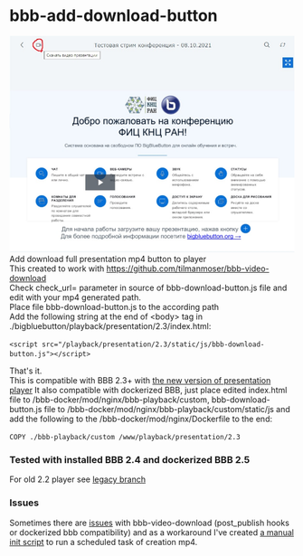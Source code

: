 # bbb-add-download-button
![Screenshot](https://github.com/drlight17/bbb-add-download-button/raw/main/screenshot.JPG)<br>
Add download full presentation mp4 button to player<br>
This created to work with https://github.com/tilmanmoser/bbb-video-download<br>
Check check_url= parameter in source of bbb-download-button.js file and edit with your mp4 generated path.<br>
Place file bbb-download-button.js to the according path<br>
Add the following string at the end of \<body> tag in ./bigbluebutton/playback/presentation/2.3/index.html:<br>
  
`<script src="/playback/presentation/2.3/static/js/bbb-download-button.js"></script>`

That's it.<br>
This is compatible with BBB 2.3+ with <a href=https://docs.bigbluebutton.org/dev/dev23.html#new-player-for-recordings>the new version of presentation player</a>
It also compatible with dockerized BBB, just place edited index.html file to /bbb-docker/mod/nginx/bbb-playback/custom, bbb-download-button.js file to /bbb-docker/mod/nginx/bbb-playback/custom/static/js and add the following to the /bbb-docker/mod/nginx/Dockerfile to the end:

`COPY ./bbb-playback/custom /www/playback/presentation/2.3`

### Tested with installed BBB 2.4 and dockerized BBB 2.5
For old 2.2 player see <a href=https://github.com/drlight17/bbb-add-download-button/tree/bbb-2.2-player-legacy>legacy branch</a>
### Issues
Sometimes there are [issues](https://github.com/tilmanmoser/bbb-video-download/issues/79) with bbb-video-download (post_publish hooks or dockerized bbb compatibility) and as a workaround I've created <a href=https://github.com/drlight17/bbb-video-download-manual-init>a manual init script</a> to run a scheduled task of creation mp4.
